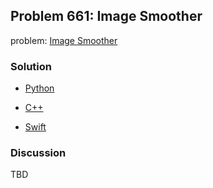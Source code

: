 ## Problem 661: Image Smoother

problem: [Image Smoother](https://leetcode.com/problems/image-smoother/)

### Solution

- [Python](../python/problem661.py)

- [C++](../cpp/problem661.cpp)

- [Swift](../swift/problem661.swift)

### Discussion

TBD

